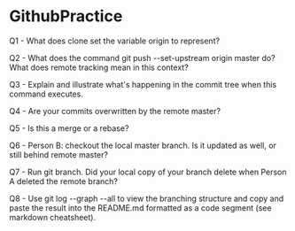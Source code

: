 # GithubPractice
Q1 - What does clone set the variable origin to represent?

Q2 - What does the command git push --set-upstream origin master do? What does remote tracking mean in this context?

Q3 - Explain and illustrate what's happening in the commit tree when this command executes.

Q4 - Are your commits overwritten by the remote master?

Q5 - Is this a merge or a rebase?

Q6 - Person B: checkout the local master branch. Is it updated as well, or still behind remote master?

Q7 - Run git branch. Did your local copy of your branch delete when Person A deleted the remote branch?

Q8 - Use git log --graph --all to view the branching structure and copy and paste the result into the README.md formatted as a code segment (see markdown cheatsheet).


